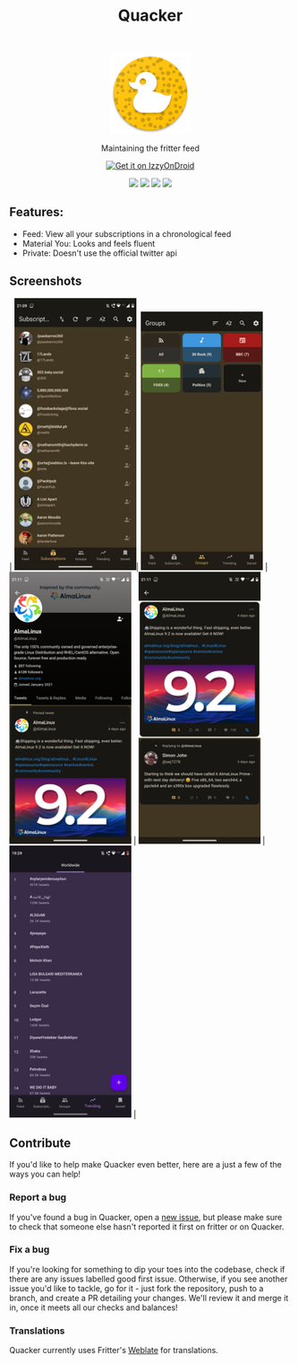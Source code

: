 <h1 align="center"> Quacker </h1> <br>
<p align="center">
  <a href="https://github.com/thehcj/quacker">
    <img alt="Quacker" title="Quacker" src="fastlane/metadata/android/en-US/images/icon.png" width="144">
  </a>
</p>
<p align="center">
  Maintaining the fritter feed
</p>

<p align="center">
  <a href="https://apt.izzysoft.de/fdroid/index/apk/com.thehcj.quacker">
    <img src="https://gitlab.com/IzzyOnDroid/repo/-/raw/master/assets/IzzyOnDroid.png"
       alt="Get it on IzzyOnDroid"
       height="80">
   </a>
</p>
<p align="center">
<a href="https://github.com/thehcj/quacker/releases" alt="GitHub release"><img src="https://img.shields.io/github/release/thehcj/quacker.svg" ></a>
<a href="/LICENSE" alt="License: MIT"><img src="https://img.shields.io/badge/License-MIT-blue.svg"></a>
<a href="https://github.com/thehcj/quacker/actions" alt="Build Status"><img src="https://github.com/thehcj/quacker/workflows/ci/badge.svg?branch=dev&event=push"></a>
<a href="https://hosted.weblate.org/engage/fritter/" alt="Translation Status"><img src="https://hosted.weblate.org/widgets/fritter/-/svg-badge.svg"></a>
</p>
 
## Features:
* Feed: View all your subscriptions in a chronological feed
* Material You: Looks and feels fluent
* Private: Doesn't use the official twitter api
  
## Screenshots

| <img alt="Viewing subscriptions" src="fastlane/metadata/android/en-US/images/phoneScreenshots/1.jpg" width="218"/>| <img alt="Viewing groups" src="fastlane/metadata/android/en-US/images/phoneScreenshots/2.jpg" width="218"/> | <img alt="Viewing a profile" src="fastlane/metadata/android/en-US/images/phoneScreenshots/3.jpg" width="218"/> | <img alt="Tweet cards" src="fastlane/metadata/android/en-US/images/phoneScreenshots/4.jpg" width="218"/> | <img alt="Viewing trends (and theming)" src="fastlane/metadata/android/en-US/images/phoneScreenshots/5.jpg" width="218"/> |

## Contribute
If you'd like to help make Quacker even better, here are a just a few of the ways you can help!

### Report a bug
If you've found a bug in Quacker, open a [new issue](https://github.com/thehcj/quacker/issues/new/choose), but please make sure to check that someone else hasn't reported it first on fritter or on Quacker.

### Fix a bug
If you're looking for something to dip your toes into the codebase, check if there are any issues labelled good first issue. Otherwise, if you see another issue you'd like to tackle, go for it - just fork the repository, push to a branch, and create a PR detailing your changes. We'll review it and merge it in, once it meets all our checks and balances!

### Translations
Quacker currently uses Fritter's [Weblate](https://hosted.weblate.org/engage/fritter/) for translations.
